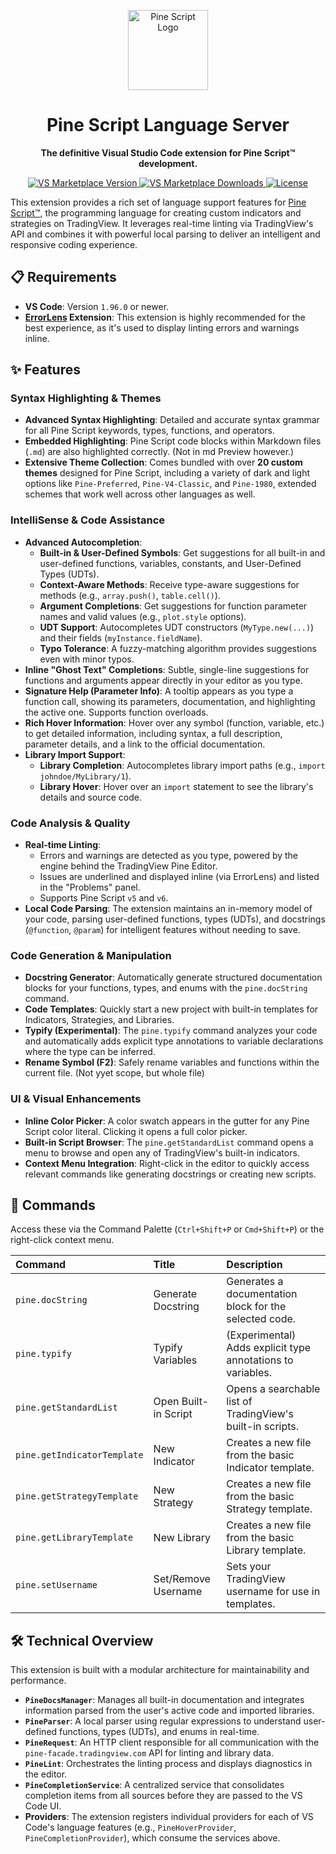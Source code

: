 
<p align="center">
  <img src="https://raw.githubusercontent.com/kaigouthro/Pine-Script-VS-Code/main/media/PineLogo.png" alt="Pine Script Logo" width="128">
</p>

<h1 align="center">Pine Script Language Server</h1>

<p align="center">
  <strong>The definitive Visual Studio Code extension for Pine Script™ development.</strong>
</p>

<p align="center">
  <a href="https://marketplace.visualstudio.com/items?itemName=kaigouthro.pinescript-vscode">
    <img src="https://img.shields.io/visual-studio-marketplace/v/kaigouthro.pinescript-vscode?style=for-the-badge&label=VS%20Marketplace&color=0078d7" alt="VS Marketplace Version">
  </a>
  <a href="https://marketplace.visualstudio.com/items?itemName=kaigouthro.pinescript-vscode">
    <img src="https://img.shields.io/visual-studio-marketplace/d/kaigouthro.pinescript-vscode?style=for-the-badge&color=blue" alt="VS Marketplace Downloads">
  </a>
  <a href="https://github.com/kaigouthro/Pine-Script-VS-Code/blob/main/LICENSE">
    <img src="https://img.shields.io/github/license/kaigouthro/Pine-Script-VS-Code?style=for-the-badge&color=brightgreen" alt="License">
  </a>
</p>

This extension provides a rich set of language support features for [Pine Script™](https://www.tradingview.com/pine-script-docs), the programming language for creating custom indicators and strategies on TradingView. It leverages real-time linting via TradingView's API and combines it with powerful local parsing to deliver an intelligent and responsive coding experience.

## 📋 Requirements

*   **VS Code**: Version `1.96.0` or newer.
*   **[ErrorLens](https://marketplace.visualstudio.com/items?itemName=usernamehw.errorlens) Extension**: This extension is highly recommended for the best experience, as it's used to display linting errors and warnings inline.

## ✨ Features

### Syntax Highlighting & Themes

*   **Advanced Syntax Highlighting**: Detailed and accurate syntax grammar for all Pine Script keywords, types, functions, and operators.
*   **Embedded Highlighting**: Pine Script code blocks within Markdown files (`.md`) are also highlighted correctly. (Not in md Preview however.)
*   **Extensive Theme Collection**: Comes bundled with over **20 custom themes** designed for Pine Script, including a variety of dark and light options like `Pine-Preferred`, `Pine-V4-Classic`, and `Pine-1980`, extended schemes that work well across other languages as well.

### IntelliSense & Code Assistance

*   **Advanced Autocompletion**:
    *   **Built-in & User-Defined Symbols**: Get suggestions for all built-in and user-defined functions, variables, constants, and User-Defined Types (UDTs).
    *   **Context-Aware Methods**: Receive type-aware suggestions for methods (e.g., `array.push()`, `table.cell()`).
    *   **Argument Completions**: Get suggestions for function parameter names and valid values (e.g., `plot.style` options).
    *   **UDT Support**: Autocompletes UDT constructors (`MyType.new(...)`) and their fields (`myInstance.fieldName`).
    *   **Typo Tolerance**: A fuzzy-matching algorithm provides suggestions even with minor typos.
*   **Inline "Ghost Text" Completions**: Subtle, single-line suggestions for functions and arguments appear directly in your editor as you type.
*   **Signature Help (Parameter Info)**: A tooltip appears as you type a function call, showing its parameters, documentation, and highlighting the active one. Supports function overloads.
*   **Rich Hover Information**: Hover over any symbol (function, variable, etc.) to get detailed information, including syntax, a full description, parameter details, and a link to the official documentation.
*   **Library Import Support**:
    *   **Library Completion**: Autocompletes library import paths (e.g., `import johndoe/MyLibrary/1`).
    *   **Library Hover**: Hover over an `import` statement to see the library's details and source code.

### Code Analysis & Quality

*   **Real-time Linting**:
    *   Errors and warnings are detected as you type, powered by the engine behind the TradingView Pine Editor.
    *   Issues are underlined and displayed inline (via ErrorLens) and listed in the "Problems" panel.
    *   Supports Pine Script `v5` and `v6`.
*   **Local Code Parsing**: The extension maintains an in-memory model of your code, parsing user-defined functions, types (UDTs), and docstrings (`@function`, `@param`) for intelligent features without needing to save.

### Code Generation & Manipulation

*   **Docstring Generator**: Automatically generate structured documentation blocks for your functions, types, and enums with the `pine.docString` command.
*   **Code Templates**: Quickly start a new project with built-in templates for Indicators, Strategies, and Libraries.
*   **Typify (Experimental)**: The `pine.typify` command analyzes your code and automatically adds explicit type annotations to variable declarations where the type can be inferred.
*   **Rename Symbol (F2)**: Safely rename variables and functions within the current file. (Not yyet scope, but whole file)

### UI & Visual Enhancements

*   **Inline Color Picker**: A color swatch appears in the gutter for any Pine Script color literal. Clicking it opens a full color picker.
*   **Built-in Script Browser**: The `pine.getStandardList` command opens a menu to browse and open any of TradingView's built-in indicators.
*   **Context Menu Integration**: Right-click in the editor to quickly access relevant commands like generating docstrings or creating new scripts.

## 🚀 Commands

Access these via the Command Palette (`Ctrl+Shift+P` or `Cmd+Shift+P`) or the right-click context menu.

| Command | Title | Description |
| :--- | :--- | :--- |
| `pine.docString` | Generate Docstring | Generates a documentation block for the selected code. |
| `pine.typify` | Typify Variables | (Experimental) Adds explicit type annotations to variables. |
| `pine.getStandardList` | Open Built-in Script | Opens a searchable list of TradingView's built-in scripts. |
| `pine.getIndicatorTemplate`| New Indicator | Creates a new file from the basic Indicator template. |
| `pine.getStrategyTemplate`| New Strategy | Creates a new file from the basic Strategy template. |
| `pine.getLibraryTemplate` | New Library | Creates a new file from the basic Library template. |
| `pine.setUsername` | Set/Remove Username | Sets your TradingView username for use in templates. |

## 🛠️ Technical Overview

This extension is built with a modular architecture for maintainability and performance.

*   **`PineDocsManager`**: Manages all built-in documentation and integrates information parsed from the user's active code and imported libraries.
*   **`PineParser`**: A local parser using regular expressions to understand user-defined functions, types (UDTs), and enums in real-time.
*   **`PineRequest`**: An HTTP client responsible for all communication with the `pine-facade.tradingview.com` API for linting and library data.
*   **`PineLint`**: Orchestrates the linting process and displays diagnostics in the editor.
*   **`PineCompletionService`**: A centralized service that consolidates completion items from all sources before they are passed to the VS Code UI.
*   **Providers**: The extension registers individual providers for each of VS Code's language features (e.g., `PineHoverProvider`, `PineCompletionProvider`), which consume the services above.

